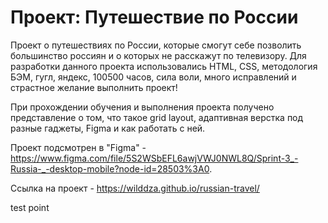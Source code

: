 # Проект: Путешествие по России

Проект о путешествиях по России, которые смогут себе позволить большинство россиян и о которых не расскажут по телевизору. Для разработки данного проекта использовались HTML, CSS, методология БЭМ, гугл, яндекс, 100500 часов, сила воли, много исправлений и страстное желание выполнить проект!

При прохождении обучения и выполнения проекта получено представление о том, что такое grid layout, адаптивная верстка под разные гаджеты, Figma и как работать с ней.

Проект подсмотрен в "Figma" - https://www.figma.com/file/5S2WSbEFL6awjVWJ0NWL8Q/Sprint-3_-Russia-_-desktop-mobile?node-id=28503%3A0.

Ссылка на проект - https://wilddza.github.io/russian-travel/

test point